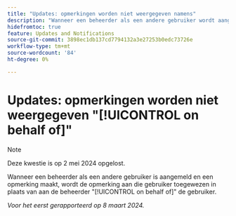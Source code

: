```yaml
---
title: "Updates: opmerkingen worden niet weergegeven namens"
description: "Wanneer een beheerder als een andere gebruiker wordt aangemeld en een opmerking maakt, wordt de opmerking aan die gebruiker toegewezen in plaats van aan de beheerder namens de gebruiker te worden toegewezen."
hidefromtoc: true
feature: Updates and Notifications
source-git-commit: 3898ec1db137cd7794132a3e27253b0edc73726e
workflow-type: tm+mt
source-wordcount: '84'
ht-degree: 0%

---
```



# Updates: opmerkingen worden niet weergegeven &quot;[!UICONTROL on behalf of]&quot;

>[!NOTE]
>
>Deze kwestie is op 2 mei 2024 opgelost.

Wanneer een beheerder als een andere gebruiker is aangemeld en een opmerking maakt, wordt de opmerking aan die gebruiker toegewezen in plaats van aan de beheerder &quot;[!UICONTROL on behalf of]&quot; de gebruiker.

_Voor het eerst gerapporteerd op 8 maart 2024._

